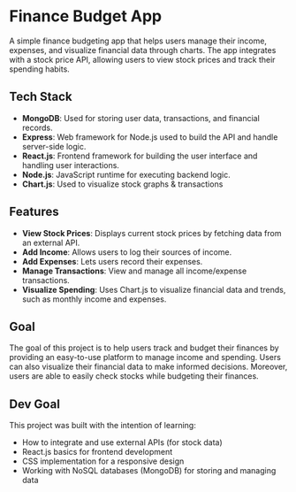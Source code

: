 # Finance Budget App

A simple finance budgeting app that helps users manage their income, expenses, and visualize financial data through charts. The app integrates with a stock price API, allowing users to view stock prices and track their spending habits.

## Tech Stack

- **MongoDB**: Used for storing user data, transactions, and financial records.
- **Express**: Web framework for Node.js used to build the API and handle server-side logic.
- **React.js**: Frontend framework for building the user interface and handling user interactions.
- **Node.js**: JavaScript runtime for executing backend logic.
- **Chart.js**: Used to visualize stock graphs & transactions

## Features

- **View Stock Prices**: Displays current stock prices by fetching data from an external API.
- **Add Income**: Allows users to log their sources of income.
- **Add Expenses**: Lets users record their expenses.
- **Manage Transactions**: View and manage all income/expense transactions.
- **Visualize Spending**: Uses Chart.js to visualize financial data and trends, such as monthly income and expenses.

## Goal

The goal of this project is to help users track and budget their finances by providing an easy-to-use platform to manage income and spending. Users can also visualize their financial data to make informed decisions. Moreover, users are able to easily check stocks while budgeting their finances.

## Dev Goal

This project was built with the intention of learning:
- How to integrate and use external APIs (for stock data)
- React.js basics for frontend development
- CSS implementation for a responsive design
- Working with NoSQL databases (MongoDB) for storing and managing data
